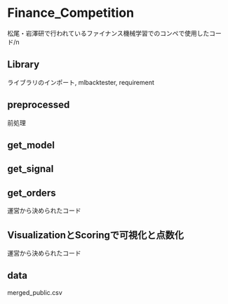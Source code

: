 # Finance_Competition
松尾・岩澤研で行われているファイナンス機械学習でのコンペで使用したコード/n

## Library
ライブラリのインポート, mlbacktester, requirement
## preprocessed
前処理
## get_model

## get_signal
## get_orders
運営から決められたコード
## VisualizationとScoringで可視化と点数化
運営から決められたコード
## data
merged_public.csv

